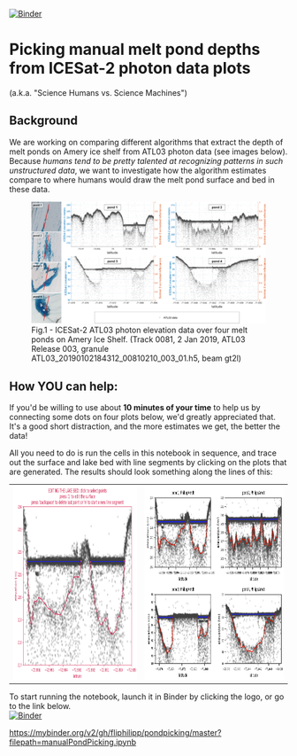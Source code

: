 [![Binder](https://mybinder.org/badge_logo.svg)](https://mybinder.org/v2/gh/fliphilipp/pondpicking/master?filepath=manualPondPicking.ipynb)

# Picking manual melt pond depths from ICESat-2 photon data plots
(a.k.a. "Science Humans vs. Science Machines")

## Background
We are working on comparing different algorithms that extract the depth of melt ponds on Amery ice shelf from ATL03 photon data (see images below). Because *humans tend to be pretty talented at recognizing patterns in such unstructured data*, we want to investigate how the algorithm estimates compare to where humans would draw the melt pond surface and bed in these data. 

<p>  
<figure>
    <img src="imgs/amery_ATL03_S2_1.png" alt="Melt pond data Sentinel-2 and ICESat-2" width="800"/>
    <figcaption>Fig.1 - ICESat-2 ATL03 photon elevation data over four melt ponds on Amery Ice Shelf. (Track 0081, 2 Jan 2019, ATL03 Release 003, granule ATL03_20190102184312_00810210_003_01.h5, beam gt2l)</figcaption>
</figure>
</p>

## How YOU can help:
If you'd be willing to use about **10 minutes of your time** to help us by connecting some dots on four plots below, we'd greatly appreciated that. It's a good short distraction, and the more estimates we get, the better the data!

All you need to do is run the cells in this notebook in sequence, and trace out the surface and lake bed with line segments by clicking on the plots that are generated. The results should look something along the lines of this:
<table><tr>
<td> <img src="imgs/pondPickingExample.png" alt="an example of picked surfaces" style="height: 350px;"/> </td>
<td> <img src="imgs/pondPickingCheckExample.png" alt="an example of all picked surfaces when checking the data" style="height: 350px;"/>  </td>
</tr></table>

To start running the notebook, launch it in Binder by clicking the logo, or go to the link below.<br/>
[![Binder](https://mybinder.org/badge_logo.svg)](https://mybinder.org/v2/gh/fliphilipp/pondpicking/master?filepath=manualPondPicking.ipynb)

https://mybinder.org/v2/gh/fliphilipp/pondpicking/master?filepath=manualPondPicking.ipynb
